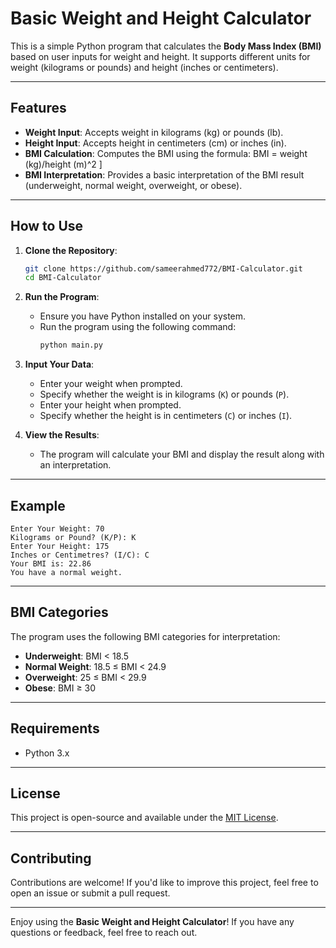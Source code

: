 # Basic Weight and Height Calculator

This is a simple Python program that calculates the **Body Mass Index (BMI)** based on user inputs for weight and height. It supports different units for weight (kilograms or pounds) and height (inches or centimeters).

---

## Features

- **Weight Input**: Accepts weight in kilograms (kg) or pounds (lb).
- **Height Input**: Accepts height in centimeters (cm) or inches (in).
- **BMI Calculation**: Computes the BMI using the formula: BMI = weight (kg)/height (m)^2
  \]
- **BMI Interpretation**: Provides a basic interpretation of the BMI result (underweight, normal weight, overweight, or obese).

---

## How to Use

1. **Clone the Repository**:
   ```bash
   git clone https://github.com/sameerahmed772/BMI-Calculator.git
   cd BMI-Calculator
   ```

2. **Run the Program**:
   - Ensure you have Python installed on your system.
   - Run the program using the following command:
     ```bash
     python main.py
     ```

3. **Input Your Data**:
   - Enter your weight when prompted.
   - Specify whether the weight is in kilograms (`K`) or pounds (`P`).
   - Enter your height when prompted.
   - Specify whether the height is in centimeters (`C`) or inches (`I`).

4. **View the Results**:
   - The program will calculate your BMI and display the result along with an interpretation.

---

## Example

```
Enter Your Weight: 70
Kilograms or Pound? (K/P): K
Enter Your Height: 175
Inches or Centimetres? (I/C): C
Your BMI is: 22.86
You have a normal weight.
```

---

## BMI Categories

The program uses the following BMI categories for interpretation:

- **Underweight**: BMI < 18.5
- **Normal Weight**: 18.5 ≤ BMI < 24.9
- **Overweight**: 25 ≤ BMI < 29.9
- **Obese**: BMI ≥ 30

---

## Requirements

- Python 3.x

---

## License

This project is open-source and available under the [MIT License](LICENSE).

---

## Contributing

Contributions are welcome! If you'd like to improve this project, feel free to open an issue or submit a pull request.

---

Enjoy using the **Basic Weight and Height Calculator**! If you have any questions or feedback, feel free to reach out.
